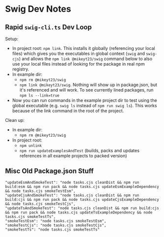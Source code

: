 # Swig Dev Notes

## Rapid `swig-cli.ts` Dev Loop

Setup:

- In project root: `npm link`. This installs it globally (referencing your local files) which gives you the executables in global context (`swig` and `swig-cjs`) and allows the `npm link @mikeyt23/swig` command below to also use your local files instead of looking for the package in real npm registry.
- In example dir:
    - `npm rm @mikeyt23/swig`
    - `npm link @mikeyt23/swig`. Nothing will show up in package.json, but it's referenced and will work. To see currently lined packages, run `npm ls --link=true`
- Now you can run commands in the example project dir to test using the global executable (e.g. `swig ls` instead of `npm run swig ls`). This works because of the link command in the root of the project.

Clean up:
- In example dir:
    - `npm rm @mikeyt23/swig`
- In project root:
    - `npm unlink`
    - `npm run updateExamplesAndTest` (builds, packs and updates references in all example projects to packed version)

## Misc Old Package.json Stuff

```
"updateEsmAndSmokeTest": "node tasks.cjs cleanDist && npm run build:esm && npm run pack && node tasks.cjs updateEsmExampleDependency && node tasks.cjs smokeTestEsm",
"updateCjsAndSmokeTest": "node tasks.cjs cleanDist && npm run build:cjs && npm run pack && node tasks.cjs updateCjsExampleDependency && node tasks.cjs smokeTestCjs",
"updateTsAndSmokeTest": "node tasks.cjs cleanDist && npm run build:cjs && npm run pack && node tasks.cjs updateTsExampleDependency && node tasks.cjs smokeTestTs",
"smokeTestEsm": "node tasks.cjs smokeTestEsm",
"smokeTestCjs": "node tasks.cjs smokeTestCjs",
"smokeTestTs": "node tasks.cjs smokeTestTs"
```